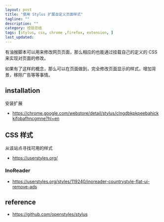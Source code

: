 ```yaml
---
layout: post
title: "使用 Stylus 扩展自定义页面样式"
tagline: ""
description: ""
category: 经验总结
tags: [stylus, css, chrome ,firefox, extension, ]
last_updated:
---
```


有油猴脚本可以用来修改网页页面，那么相应的也能通过挂载自己的定义的 CSS 来实现对页面的修改。

如果有了这样的概念，那么可以在页面做到，完全修改页面显示的样式，增加背景，移除广告等等事情。

## installation
安装扩展

- <https://chrome.google.com/webstore/detail/stylus/clngdbkpkpeebahjckkjfobafhncgmne?hl=en>


## CSS 样式
从该站点寻找可用的样式

- <https://userstyles.org/>


### InoReader

- https://userstyles.org/styles/119240/inoreader-countrystyle-flat-ui-remove-ads

## reference

- <https://github.com/openstyles/stylus>
